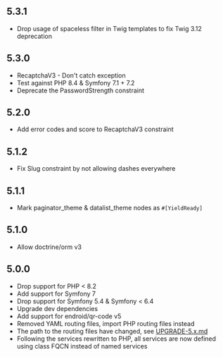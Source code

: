 5.3.1
-----

* Drop usage of spaceless filter in Twig templates to fix Twig 3.12 deprecation

5.3.0
-----

* RecaptchaV3 - Don't catch exception
* Test against PHP 8.4 & Symfony 7.1 + 7.2
* Deprecate the PasswordStrength constraint

5.2.0
-----

* Add error codes and score to RecaptchaV3 constraint

5.1.2
-----

* Fix Slug constraint by not allowing dashes everywhere

5.1.1
-----

* Mark paginator_theme & datalist_theme nodes as `#[YieldReady]`

5.1.0
-----

* Allow doctrine/orm v3

5.0.0
-----

* Drop support for PHP < 8.2
* Add support for Symfony 7
* Drop support for Symfony 5.4 & Symfony < 6.4
* Upgrade dev dependencies
* Add support for endroid/qr-code v5
* Removed YAML routing files, import PHP routing files instead
* The path to the routing files have changed, see [UPGRADE-5.x.md](UPGRADE-5.x.md)
* Following the services rewritten to PHP, all services are now defined using class FQCN instead of named services

